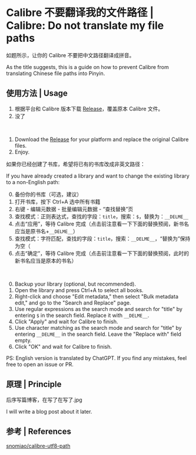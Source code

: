 # Calibre 不要翻译我的文件路径 | Calibre: Do not translate my file paths

如题所示，让你的 Calibre 不要把中文路径翻译成拼音。

As the title suggests, this is a guide on how to prevent Calibre from translating Chinese file paths into Pinyin.

## 使用方法 | Usage

1. 根据平台和 Calibre 版本下载 [Release](https://github.com/Cirn09/calibre-do-not-translate-my-path/releases/latest)，覆盖原本 Calibre 文件。
2. 没了

<br/>

1. Download the [Release](https://github.com/Cirn09/calibre-do-not-translate-my-path/releases/latest) for your platform and replace the original Calibre files.
2. Enjoy.


如果你已经创建了书库，希望将已有的书库改成非英文路径：

If you have already created a library and want to change the existing library to a non-English path:

0. 备份你的书库（可选，建议）
1. 打开书库，按下 Ctrl+A 选中所有书籍
2. 右键 - 编辑元数据 - 批量编辑元数据 - “查找替换”页
3. 查找模式：正则表达式，查找的字段：`title`，搜索：`$`，替换为：`__DELME__`
4. 点击“应用”，等待 Calibre 完成（点击前注意看一下下面的替换预阅，新书名应当是原书名+`__DELME__`）
5. 查找模式：字符匹配，查找的字段：`title`，搜索：`__DELME__`，“替换为”保持为空（
5. 点击“确定”，等待 Calibre 完成（点击前注意看一下下面的替换预阅，此时的新书名应当是原本的书名）

<br/>

0. Backup your library (optional, but recommended).
1. Open the library and press Ctrl+A to select all books.
2. Right-click and choose "Edit metadata," then select "Bulk metadata edit," and go to the "Search and Replace" page.
3. Use regular expressions as the search mode and search for "title" by entering `$` in the search field. Replace it with `__DELME__`.
4. Click "Apply" and wait for Calibre to finish.
5. Use character matching as the search mode and search for "title" by entering `__DELME__` in the search field. Leave the "Replace with" field empty.
6. Click "OK" and wait for Calibre to finish.

PS: English version is translated by ChatGPT. If you find any mistakes, feel free to open an issue or PR.


## 原理 | Principle

后序写篇博客，在写了在写了.jpg

I will write a blog post about it later.

## 参考 | References

[snomiao/calibre-utf8-path](https://github.com/snomiao/calibre-utf8-path)